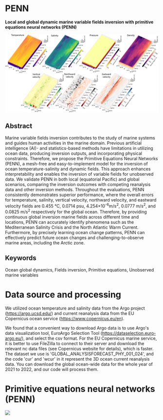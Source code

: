 # PENN

**Local and global dynamic marine variable fields inversion with primitive equations neural networks (PENN)**


![](/Plot/ResultEquator.jpg)



## Abstract

Marine variable fields inversion contributes to the study of marine systems and guides human activities in the marine domain. Previous artificial intelligence (AI)- and statistics-based methods have limitations in utilizing ocean data, producing inversion outputs, and incorporating physical constraints. Therefore, we propose the Primitive Equations Neural Networks (PENN), a mesh-free and easy-to-implement model for the inversion of ocean temperature-salinity and dynamic fields. This approach enhances interpretability and enables the inversion of variable fields for unobserved data. We validate PENN in both local (equatorial Pacific) and global scenarios, comparing the inversion outcomes with competing reanalysis data and other inversion methods. Throughout the evaluations, PENN consistently demonstrates superior performance, where the overall errors for temperature, salinity, vertical velocity, northward velocity, and eastward velocity fields are 0.455 °C, 0.0714 psu, 4.254×10<sup>-6</sup>m/s<sup>2</sup>, 0.0777 m/s<sup>2</sup>, and 0.0825 m/s<sup>2</sup> respectively for the global ocean. Therefore, by providing continuous global inversion marine fields across different time and locations, PENN can accurately identify phenomena such as the Mediterranean Salinity Crisis and the North Atlantic Warm Current. Furthermore, by precisely learning ocean change patterns, PENN can effectively predict future ocean changes and challenging-to-observe marine areas, including the Arctic zone.

## Keywords

Ocean global dynamics, Fields inversion, Primitive equations, Unobserved marine variables


# Data source and processing

We utilized ocean temperature and salinity data from the Argo project (https://argo.ucsd.edu/) and current reanalysis data from the EU Copernicus ocean service (https://www.copernicus.eu/en).

We found that a convenient way to download Argo data is to use Argo's data visualization tool, EuroArgo Selection Tool (https://dataselection.euro-argo.eu/), and select the csv format. For the EU Copernicus marine service, it is better to use FileZilla to connect to their server and download the relevant nc data files (see Copernicus website for details), which is faster. The dataset we use is 'GLOBAL_ANALYSISFORECAST_PHY_001_024', and the code 'cur' and 'wcur' in it represent the 3D ocean current reanalysis data. You can download the global ocean-wide data for the whole year of 2021 to 2022, and our code will process them.

<!-- Once the download is finished, you can run the file LoadData.py in the data folder. -->

# Primitive equations neural networks (PENN)

![](/Plot/PENNStructure.jpg)


